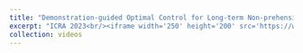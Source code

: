```yaml
---
title: "Demonstration-guided Optimal Control for Long-term Non-prehensile Planar Manipulation"
excerpt: "ICRA 2023<br/><iframe width='250' height='200' src='https://www.youtube.com//embed/ZoH_56YhcAA' frameborder='0' allowfullscreen></iframe>"
collection: videos
---
```

